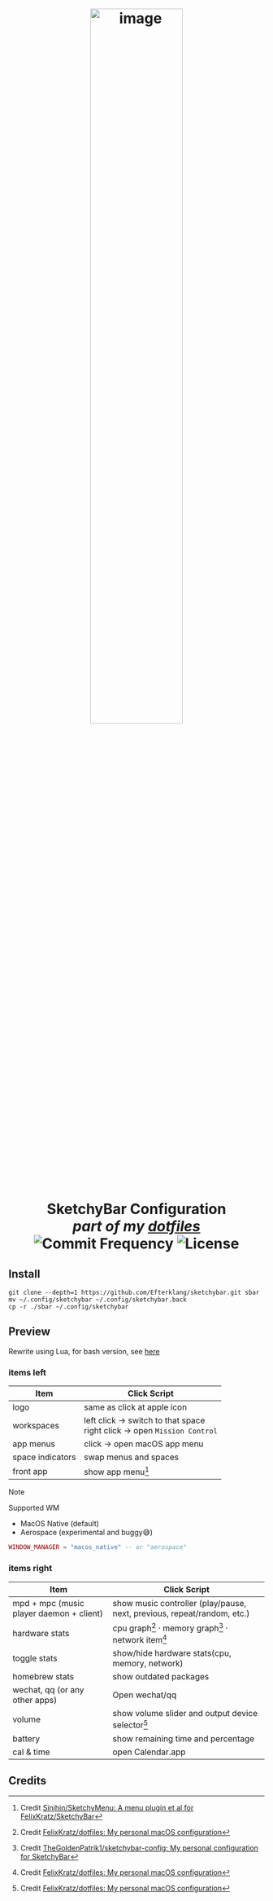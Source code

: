 <h1 align="center">
  <img alt="image" src="https://github.com/user-attachments/assets/3ed47ad5-d53d-49bf-be21-10570c294325" width="60%"/>
  <br>
  SketchyBar Configuration
  <br>
  <i>part of my <a href="https://github.com/Efterklang/dotfiles">dotfiles</a></i>
  <br>
  <img src="https://img.shields.io/github/commit-activity/y/Efterklang/sketchybar?style=for-the-badge&labelColor=%23222436&color=%235771AA" alt="Commit Frequency">
  <img src="https://img.shields.io/github/license/Efterklang/sketchybar?style=for-the-badge&labelColor=%23222436&color=%235771AA" alt="License">
</h1>

## Install

```shell
git clone --depth=1 https://github.com/Efterklang/sketchybar.git sbar
mv ~/.config/sketchybar ~/.config/sketchybar.back
cp -r ./sbar ~/.config/sketchybar
```

## Preview

Rewrite using Lua, for bash version, see [here](https://github.com/Efterklang/sketchybar/tree/bash)

### items left

| Item             | Click Script                                                                   |
| ---------------- | ------------------------------------------------------------------------------ |
| logo             | same as click at apple icon                                                    |
| workspaces       | left click → switch to that space<br> right click → open `Mission Control`<br> |
| app menus        | click → open macOS app menu                                                    |
| space indicators | swap menus and spaces                                                          |
| front app        | show app menu[^1]                                                              |

> [!NOTE]
> Supported WM
> - MacOS Native (default)
> - Aerospace (experimental and buggy😅)
>
> ```lua init.Lua
> WINDOW_MANAGER = "macos_native" -- or "aerospace"
> ```

### items right

| Item                                     | Click Script                                                            |
| ---------------------------------------- | ----------------------------------------------------------------------- |
| mpd + mpc (music player daemon + client) | show music controller (play/pause, next, previous, repeat/random, etc.) |
| hardware stats                           | cpu graph[^2] · memory graph[^3] · network item[^2]                     |
| toggle stats                             | show/hide hardware stats(cpu, memory, network)                          |
| homebrew stats                           | show outdated packages                                                  |
| wechat, qq (or any other apps)           | Open wechat/qq                                                          |
| volume                                   | show volume slider and output device selector[^2]                       |
| battery                                  | show remaining time and percentage                                      |
| cal & time                               | open Calendar.app                                                       |

## Credits

[^1]: Credit [Sinjhin/SketchyMenu: A menu plugin et al for FelixKratz/SketchyBar](https://github.com/Sinjhin/SketchyMenu)
[^2]: Credit [FelixKratz/dotfiles: My personal macOS configuration](https://github.com/FelixKratz/dotfiles)
[^3]: Credit [TheGoldenPatrik1/sketchybar-config: My personal configuration for SketchyBar](https://github.com/TheGoldenPatrik1/sketchybar-config)
[^4]: Credit [binbinsh/sketchybar-config: My sketchybar configuration files.](https://github.com/binbinsh/sketchybar-config)